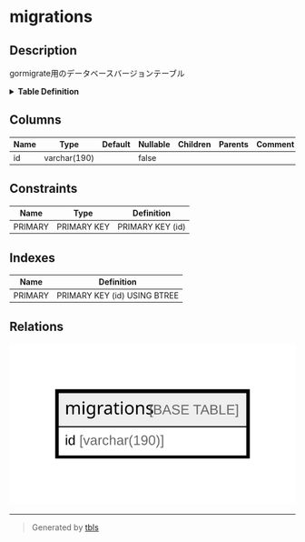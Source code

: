 # migrations

## Description

gormigrate用のデータベースバージョンテーブル

<details>
<summary><strong>Table Definition</strong></summary>

```sql
CREATE TABLE `migrations` (
  `id` varchar(190) NOT NULL,
  PRIMARY KEY (`id`)
) ENGINE=InnoDB DEFAULT CHARSET=utf8mb3
```

</details>

## Columns

| Name | Type | Default | Nullable | Children | Parents | Comment |
| ---- | ---- | ------- | -------- | -------- | ------- | ------- |
| id | varchar(190) |  | false |  |  |  |

## Constraints

| Name | Type | Definition |
| ---- | ---- | ---------- |
| PRIMARY | PRIMARY KEY | PRIMARY KEY (id) |

## Indexes

| Name | Definition |
| ---- | ---------- |
| PRIMARY | PRIMARY KEY (id) USING BTREE |

## Relations

![er](migrations.svg)

---

> Generated by [tbls](https://github.com/k1LoW/tbls)
